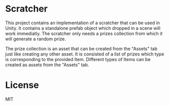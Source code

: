# Scratcher

This project contains an implementation of a scratcher that can be used in Unity. It contains a standalone prefab object
which dropped in a scene will work immediatly. The scratcher only needs a prizes collection from which it will generate
a random prize.

The prize collection is an asset that can be created from the "Assets" tab just like creating any other asset. It is
consisted of a list of prizes which type is corresponding to the provided Item. Different types of Items can be created
as assets from the "Assets" tab.

# License

MIT
